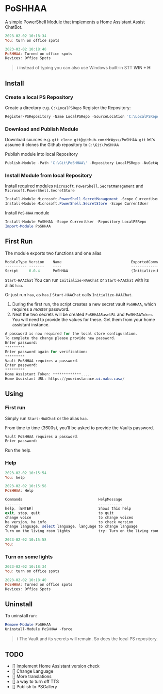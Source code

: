 # PoSHHAA

A simple PowerShell Module that implements a Home Assistant Assist ChatBot.

```powershell
2023-02-02 10:18:34
You: turn on office spots

2023-02-02 10:18:40
PoSHHAA: Turned on office spots
Devices: Office Spots
```

> :information_source: instead of typing you can also use Windows built-in STT **WIN + H**

## Install

### Create a local PS Repository

Create a directory e.g. ``C:\LocalPSRepo``
Register the Repository:

```powershell
Register-PSRepository -Name LocalPSRepo -SourceLocation 'C:\LocalPSRepo' -ScriptSourceLocation 'C:\LocalPSRepo' -InstallationPolicy Trusted
```

### Download and Publish Module

Download sources e.g. ``git clone git@github.com:MrWyss/PoSHHAA.git`` let's assume it clones the Github repository to ``C:\Git\PoSHHAA``

Publish module into local Repository

```powershell
Publish-Module -Path 'C:\Git\PoSHHAA\' -Repository LocalPSRepo -NuGetApiKey 'anything will do'
```

### Install Module from local Repository

Install required modules ``Microsoft.PowerShell.SecretManagement`` and ``Microsoft.PowerShell.SecretStore``

```powershell
Install-Module Microsoft.PowerShell.SecretManagement -Scope CurrentUser
Install-Module Microsoft.PowerShell.SecretStore -Scope CurrentUser
```

Install ``PoSHHAA`` module

```powershell
Install-Module PoSHHAA -Scope CurrentUser -Repository LocalPSRepo
Import-Module PoSHHAA
```

## First Run

The module exports two functions and one alias

```powershell
ModuleType Version    Name                                ExportedCommands
---------- -------    ----                                ----------------
Script     0.0.4      PoSHHAA                             {Initialize-HAAChat, Start-HAAChat, haa}
```

``Start-HAAChat``
You can run ``Initialize-HAAChat`` or ``Start-HAAChat`` with its alias ``haa``.

Or just run ``haa``, as ``haa`` / ``Start-HAAChat`` calls ``Initialize-HAAChat``.

1. During the first run, the script creates a new secret vault ``PoSHHAA``, which requires a _master_ password.
2. Next the two secrets will be created ``PoSHHAABaseURL`` and ``PoSHHAAToken``. You will need to provide the values for these. Get them from your home assistant instance.

```powershell
A password is now required for the local store configuration.
To complete the change please provide new password.
Enter password:
*********
Enter password again for verification:
*********
Vault PoSHHAA requires a password.
Enter password:
*********
Home Assistant Token: *************.....
Home Assistant URL: https://yourinstanace.ui.nabu.casa/
```

## Using

### First run

Simply run ``Start-HAAChat`` or the alias ``haa``.

From time to time (3600s), you'll be asked to provide the Vaults password.

```powershell
Vault PoSHHAA requires a password.
Enter password:
```

Run the help.

### Help

```powershell
2023-02-02 10:15:54
You: help

2023-02-02 10:15:58
PoSHHAA: Help

Commands                                   HelpMessage
--------                                   -----------
help, [ENTER]                              Shows this help
exit, stop, quit                           to quit
change voice                               to change voices
ha version, ha info                        to check version
change language, select language, language to change language
Turn on the living room lights             try: Turn on the living room lights

2023-02-02 10:15:58
You:
```

### Turn on some lights

```powershell
2023-02-02 10:18:34
You: turn on office spots

2023-02-02 10:18:40
PoSHHAA: Turned on office spots
Devices: Office Spots
```

## Uninstall

To uninstall run:

```powershell
Remove-Module PoSHHAA
Uninstall-Module PoSHHAA -force
```

> :information_source: The Vault and its secrets will remain. So does the local PS repository.

## TODO

- [] Implement Home Assistant version check
- [] Change Language
- [] More translations
- [] a way to turn off TTS
- [] Publish to PSGallery
